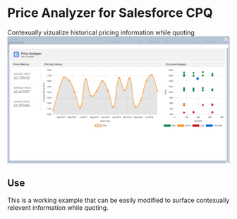 # Price Analyzer for Salesforce CPQ
Contexually vizualize historical pricing information while quoting
![Price Analyzer Screenshot](/DOCS/screenshot_01.png?raw=true "Price Analyzer Screenshot")

## Use
This is a working example that can be easily modified to surface contexually relevent information while quoting.
